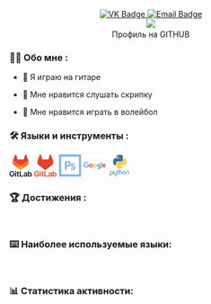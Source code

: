 <div id="badges" align="center">
  <a href= "https://vk.com/sempiternal89">
    <img src = "https://img.shields.io/badge/VK-blue?style=for-the-badge&logo=VK&logoColor=white" alt= "VK Badge" />
  </a>

  <a href= "https://mail.google.com/mail/u/1/#inbox">
    <img src = "https://img.shields.io/badge/EMAIL-red?style=for-the-badge&logo=Gmail&logoColor=white" alt= "Email Badge" />
      </a>
  </div>

<div id="viewproof" align="center" >
  <img src = "https://komarev.com/ghpvc/?username=Samurai214567&style=flat-square&color=blue"/>
</div>

<div id="heythere" align="center"
<hi> Профиль на GITHUB </hi>
</div>  

### :man_technologist: Обо мне :

- :guitar: Я играю на гитаре

- :violin: Мне нравится слушать скрипку

- :volleyball: Мне нравится играть в волейбол

### :hammer_and_wrench: Языки и инструменты :

<div>
<img src="https://github.com/devicons/devicon/blob/master/icons/gitlab/gitlab-original-wordmark.svg?short_path=8eb0f85" width="40" height="40"/>
<img src="https://github.com/devicons/devicon/blob/master/icons/gitlab/gitlab-plain-wordmark.svg" width="40" height="40"/> 
<img src="https://github.com/devicons/devicon/blob/master/icons/photoshop/photoshop-line.svg" width="40" height="40"/>
<img src="https://github.com/devicons/devicon/blob/master/icons/google/google-original-wordmark.svg" width="40" height="40"/>
<img src="https://github.com/devicons/devicon/blob/master/icons/python/python-original-wordmark.svg" width="40" height="40"/> 
</div>

### :trophy: Достижения :

<div>
<img src="https://github-profile-trophy.vercel.app/?username=Samurai214567" alt=""/
</div>

### :keyboard: Наиболее используемые языки:

<div>
<img src="https://github-readme-stats.vercel.app/api/top-langs/?username=Samurai214567" alt=""/
</div>

### :bar_chart: Статистика активности:

<div>
<img src="https://github-readme-activity-graph.vercel.app/graph/?username=Samurai214567&theme=dracula" alt=""/>
</div>
